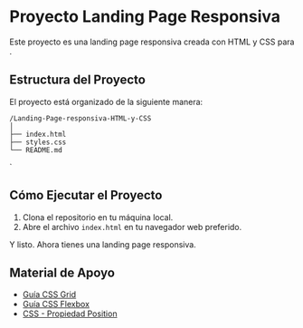 # Proyecto Landing Page Responsiva

Este proyecto es una landing page responsiva creada con HTML y CSS para .

## Estructura del Proyecto

El proyecto está organizado de la siguiente manera:

```
/Landing-Page-responsiva-HTML-y-CSS
│
├── index.html
├── styles.css
└── README.md
```
`
## Cómo Ejecutar el Proyecto

1. Clona el repositorio en tu máquina local.
2. Abre el archivo `index.html` en tu navegador web preferido.

Y listo. Ahora tienes una landing page responsiva.

## Material de Apoyo

- [Guía CSS Grid](https://css-tricks.com/snippets/css/complete-guide-grid/)  
- [Guía CSS Flexbox](https://css-tricks.com/snippets/css/a-guide-to-flexbox/)  
- [CSS - Propiedad Position](https://www.w3schools.com/css/css_positioning.asp)